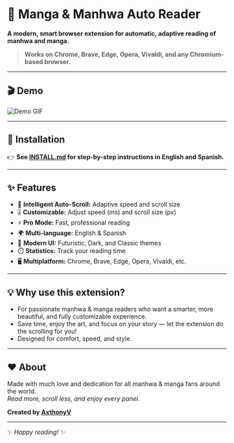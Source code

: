 # 📖 Manga & Manhwa Auto Reader

**A modern, smart browser extension for automatic, adaptive reading of manhwa and manga.**

> **Works on Chrome, Brave, Edge, Opera, Vivaldi, and any Chromium-based browser.**

---

## 🎬 Demo

![Demo GIF](review/reviewdemo.gif)

---

## 🚀 Installation

👉 **See [INSTALL.md](INSTALL.md) for step-by-step instructions in English and Spanish.**

---

## ✨ Features

- 🧠 **Intelligent Auto-Scroll:** Adaptive speed and scroll size
- 🎚️ **Customizable:** Adjust speed (ms) and scroll size (px)
- ⚡ **Pro Mode:** Fast, professional reading
- 🌍 **Multi-language:** English & Spanish
- 🎨 **Modern UI:** Futuristic, Dark, and Classic themes
- ⏱️ **Statistics:** Track your reading time
- 🖥️ **Multiplatform:** Chrome, Brave, Edge, Opera, Vivaldi, etc.

---

## 💡 Why use this extension?

- For passionate manhwa & manga readers who want a smarter, more beautiful, and fully customizable experience.
- Save time, enjoy the art, and focus on your story — let the extension do the scrolling for you!
- Designed for comfort, speed, and style.

---

## ❤️ About

Made with much love and dedication for all manhwa & manga fans around the world.  
_Read more, scroll less, and enjoy every panel._

**Created by [AxthonyV](https://github.com/AxthonyV)**

---

✨ _Happy reading!_ ✨ 